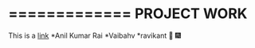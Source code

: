 =============
 PROJECT WORK
=============
This is a [link](htpps://google.com)
*Anil Kumar Rai
    *Vaibahv
    *ravikant 
    :tada: :fireworks:
